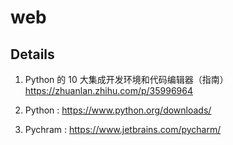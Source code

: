 # web

## Details

1. Python 的 10 大集成开发环境和代码编辑器（指南）https://zhuanlan.zhihu.com/p/35996964

2. Python : https://www.python.org/downloads/

3. Pychram : https://www.jetbrains.com/pycharm/

